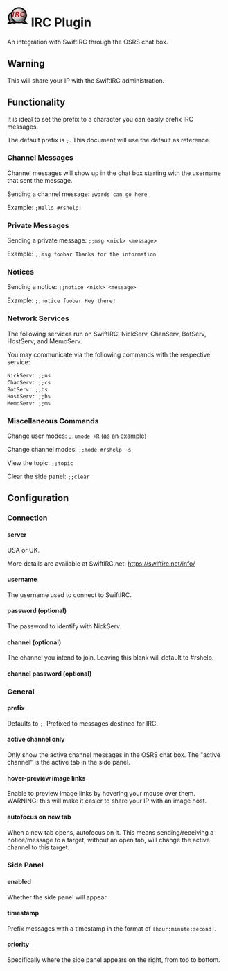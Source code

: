 # ![Logo](icon.png) IRC Plugin

An integration with SwiftIRC through the OSRS chat box.

## Warning

This will share your IP with the SwiftIRC administration.

## Functionality

It is ideal to set the prefix to a character you can easily prefix IRC messages.

The default prefix is `;`. This document will use the default as reference.

### Channel Messages

Channel messages will show up in the chat box starting with the username that sent the message.

Sending a channel message: `;words can go here`

Example: `;Hello #rshelp!`

### Private Messages

Sending a private message: `;;msg <nick> <message>`

Example: `;;msg foobar Thanks for the information`

### Notices

Sending a notice: `;;notice <nick> <message>`

Example: `;;notice foobar Hey there!`

### Network Services

The following services run on SwiftIRC: NickServ, ChanServ, BotServ, HostServ, and MemoServ.

You may communicate via the following commands with the respective service:

```text
NickServ: ;;ns
ChanServ: ;;cs
BotServ: ;;bs
HostServ: ;;hs
MemoServ: ;;ms
```

### Miscellaneous Commands

Change user modes: `;;umode +R` (as an example)

Change channel modes: `;;mode #rshelp -s`

View the topic: `;;topic`

Clear the side panel: `;;clear`

## Configuration

### Connection

#### server

USA or UK.

More details are available at SwiftIRC.net:
https://swiftirc.net/info/

#### username

The username used to connect to SwiftIRC.

#### password (optional)

The password to identify with NickServ.

#### channel (optional)

The channel you intend to join. Leaving this blank will default to #rshelp.

#### channel password (optional)

### General

#### prefix

Defaults to `;`. Prefixed to messages destined for IRC.

#### active channel only

Only show the active channel messages in the OSRS chat box. The "active channel" is the active tab in the side panel.

#### hover-preview image links

Enable to preview image links by hovering your mouse over them. WARNING: this will make it easier to share your IP with an image host.

#### autofocus on new tab

When a new tab opens, autofocus on it. This means sending/receiving a notice/message to a target, without an open tab, will change the active channel to this target.  

### Side Panel

#### enabled

Whether the side panel will appear.

#### timestamp

Prefix messages with a timestamp in the format of `[hour:minute:second]`.

#### priority

Specifically where the side panel appears on the right, from top to bottom. 